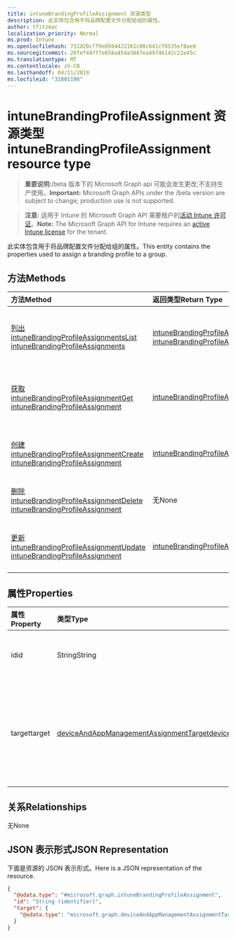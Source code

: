 ```yaml
---
title: intuneBrandingProfileAssignment 资源类型
description: 此实体包含用于将品牌配置文件分配给组的属性。
author: tfitzmac
localization_priority: Normal
ms.prod: Intune
ms.openlocfilehash: 731d20cff9e0504422161c00c641cf8535ef8ae0
ms.sourcegitcommit: 20fef447f7e658a454a3887ea49746142c22e45c
ms.translationtype: MT
ms.contentlocale: zh-CN
ms.lasthandoff: 04/11/2019
ms.locfileid: "31801198"
---
```

# <a name="intunebrandingprofileassignment-resource-type"></a><span data-ttu-id="61b07-103">intuneBrandingProfileAssignment 资源类型</span><span class="sxs-lookup"><span data-stu-id="61b07-103">intuneBrandingProfileAssignment resource type</span></span>

> <span data-ttu-id="61b07-104">**重要说明:**/beta 版本下的 Microsoft Graph api 可能会发生更改;不支持生产使用。</span><span class="sxs-lookup"><span data-stu-id="61b07-104">**Important:** Microsoft Graph APIs under the /beta version are subject to change; production use is not supported.</span></span>

> <span data-ttu-id="61b07-105">**注意:** 适用于 Intune 的 Microsoft Graph API 需要租户的[活动 Intune 许可证](https://go.microsoft.com/fwlink/?linkid=839381)。</span><span class="sxs-lookup"><span data-stu-id="61b07-105">**Note:** The Microsoft Graph API for Intune requires an [active Intune license](https://go.microsoft.com/fwlink/?linkid=839381) for the tenant.</span></span>

<span data-ttu-id="61b07-106">此实体包含用于将品牌配置文件分配给组的属性。</span><span class="sxs-lookup"><span data-stu-id="61b07-106">This entity contains the properties used to assign a branding profile to a group.</span></span>

## <a name="methods"></a><span data-ttu-id="61b07-107">方法</span><span class="sxs-lookup"><span data-stu-id="61b07-107">Methods</span></span>
|<span data-ttu-id="61b07-108">方法</span><span class="sxs-lookup"><span data-stu-id="61b07-108">Method</span></span>|<span data-ttu-id="61b07-109">返回类型</span><span class="sxs-lookup"><span data-stu-id="61b07-109">Return Type</span></span>|<span data-ttu-id="61b07-110">说明</span><span class="sxs-lookup"><span data-stu-id="61b07-110">Description</span></span>|
|:---|:---|:---|
|[<span data-ttu-id="61b07-111">列出 intuneBrandingProfileAssignments</span><span class="sxs-lookup"><span data-stu-id="61b07-111">List intuneBrandingProfileAssignments</span></span>](../api/intune-wip-intunebrandingprofileassignment-list.md)|<span data-ttu-id="61b07-112">[intuneBrandingProfileAssignment](../resources/intune-wip-intunebrandingprofileassignment.md)集合</span><span class="sxs-lookup"><span data-stu-id="61b07-112">[intuneBrandingProfileAssignment](../resources/intune-wip-intunebrandingprofileassignment.md) collection</span></span>|<span data-ttu-id="61b07-113">列出[intuneBrandingProfileAssignment](../resources/intune-wip-intunebrandingprofileassignment.md)对象的属性和关系。</span><span class="sxs-lookup"><span data-stu-id="61b07-113">List properties and relationships of the [intuneBrandingProfileAssignment](../resources/intune-wip-intunebrandingprofileassignment.md) objects.</span></span>|
|[<span data-ttu-id="61b07-114">获取 intuneBrandingProfileAssignment</span><span class="sxs-lookup"><span data-stu-id="61b07-114">Get intuneBrandingProfileAssignment</span></span>](../api/intune-wip-intunebrandingprofileassignment-get.md)|[<span data-ttu-id="61b07-115">intuneBrandingProfileAssignment</span><span class="sxs-lookup"><span data-stu-id="61b07-115">intuneBrandingProfileAssignment</span></span>](../resources/intune-wip-intunebrandingprofileassignment.md)|<span data-ttu-id="61b07-116">读取[intuneBrandingProfileAssignment](../resources/intune-wip-intunebrandingprofileassignment.md)对象的属性和关系。</span><span class="sxs-lookup"><span data-stu-id="61b07-116">Read properties and relationships of the [intuneBrandingProfileAssignment](../resources/intune-wip-intunebrandingprofileassignment.md) object.</span></span>|
|[<span data-ttu-id="61b07-117">创建 intuneBrandingProfileAssignment</span><span class="sxs-lookup"><span data-stu-id="61b07-117">Create intuneBrandingProfileAssignment</span></span>](../api/intune-wip-intunebrandingprofileassignment-create.md)|[<span data-ttu-id="61b07-118">intuneBrandingProfileAssignment</span><span class="sxs-lookup"><span data-stu-id="61b07-118">intuneBrandingProfileAssignment</span></span>](../resources/intune-wip-intunebrandingprofileassignment.md)|<span data-ttu-id="61b07-119">创建新的[intuneBrandingProfileAssignment](../resources/intune-wip-intunebrandingprofileassignment.md)对象。</span><span class="sxs-lookup"><span data-stu-id="61b07-119">Create a new [intuneBrandingProfileAssignment](../resources/intune-wip-intunebrandingprofileassignment.md) object.</span></span>|
|[<span data-ttu-id="61b07-120">删除 intuneBrandingProfileAssignment</span><span class="sxs-lookup"><span data-stu-id="61b07-120">Delete intuneBrandingProfileAssignment</span></span>](../api/intune-wip-intunebrandingprofileassignment-delete.md)|<span data-ttu-id="61b07-121">无</span><span class="sxs-lookup"><span data-stu-id="61b07-121">None</span></span>|<span data-ttu-id="61b07-122">删除[intuneBrandingProfileAssignment](../resources/intune-wip-intunebrandingprofileassignment.md)。</span><span class="sxs-lookup"><span data-stu-id="61b07-122">Deletes a [intuneBrandingProfileAssignment](../resources/intune-wip-intunebrandingprofileassignment.md).</span></span>|
|[<span data-ttu-id="61b07-123">更新 intuneBrandingProfileAssignment</span><span class="sxs-lookup"><span data-stu-id="61b07-123">Update intuneBrandingProfileAssignment</span></span>](../api/intune-wip-intunebrandingprofileassignment-update.md)|[<span data-ttu-id="61b07-124">intuneBrandingProfileAssignment</span><span class="sxs-lookup"><span data-stu-id="61b07-124">intuneBrandingProfileAssignment</span></span>](../resources/intune-wip-intunebrandingprofileassignment.md)|<span data-ttu-id="61b07-125">更新[intuneBrandingProfileAssignment](../resources/intune-wip-intunebrandingprofileassignment.md)对象的属性。</span><span class="sxs-lookup"><span data-stu-id="61b07-125">Update the properties of a [intuneBrandingProfileAssignment](../resources/intune-wip-intunebrandingprofileassignment.md) object.</span></span>|

## <a name="properties"></a><span data-ttu-id="61b07-126">属性</span><span class="sxs-lookup"><span data-stu-id="61b07-126">Properties</span></span>
|<span data-ttu-id="61b07-127">属性</span><span class="sxs-lookup"><span data-stu-id="61b07-127">Property</span></span>|<span data-ttu-id="61b07-128">类型</span><span class="sxs-lookup"><span data-stu-id="61b07-128">Type</span></span>|<span data-ttu-id="61b07-129">说明</span><span class="sxs-lookup"><span data-stu-id="61b07-129">Description</span></span>|
|:---|:---|:---|
|<span data-ttu-id="61b07-130">id</span><span class="sxs-lookup"><span data-stu-id="61b07-130">id</span></span>|<span data-ttu-id="61b07-131">String</span><span class="sxs-lookup"><span data-stu-id="61b07-131">String</span></span>|<span data-ttu-id="61b07-132">实体的唯一标识符。</span><span class="sxs-lookup"><span data-stu-id="61b07-132">Unique identifier of the entity.</span></span>|
|<span data-ttu-id="61b07-133">target</span><span class="sxs-lookup"><span data-stu-id="61b07-133">target</span></span>|[<span data-ttu-id="61b07-134">deviceAndAppManagementAssignmentTarget</span><span class="sxs-lookup"><span data-stu-id="61b07-134">deviceAndAppManagementAssignmentTarget</span></span>](../resources/intune-shared-deviceandappmanagementassignmenttarget.md)|<span data-ttu-id="61b07-135">为品牌配置文件分配的工作分配目标。</span><span class="sxs-lookup"><span data-stu-id="61b07-135">Assignment target that the branding profile is assigned to.</span></span>|

## <a name="relationships"></a><span data-ttu-id="61b07-136">关系</span><span class="sxs-lookup"><span data-stu-id="61b07-136">Relationships</span></span>
<span data-ttu-id="61b07-137">无</span><span class="sxs-lookup"><span data-stu-id="61b07-137">None</span></span>

## <a name="json-representation"></a><span data-ttu-id="61b07-138">JSON 表示形式</span><span class="sxs-lookup"><span data-stu-id="61b07-138">JSON Representation</span></span>
<span data-ttu-id="61b07-139">下面是资源的 JSON 表示形式。</span><span class="sxs-lookup"><span data-stu-id="61b07-139">Here is a JSON representation of the resource.</span></span>
<!-- {
  "blockType": "resource",
  "keyProperty": "id",
  "@odata.type": "microsoft.graph.intuneBrandingProfileAssignment"
}
-->
``` json
{
  "@odata.type": "#microsoft.graph.intuneBrandingProfileAssignment",
  "id": "String (identifier)",
  "target": {
    "@odata.type": "microsoft.graph.deviceAndAppManagementAssignmentTarget"
  }
}
```





